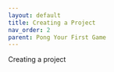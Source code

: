 ```yaml
---
layout: default
title: Creating a Project
nav_order: 2
parent: Pong Your First Game
---
```


Creating a project

